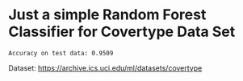 # Just a simple Random Forest Classifier for Covertype Data Set

```
Accuracy on test data: 0.9509
```

Dataset: https://archive.ics.uci.edu/ml/datasets/covertype
